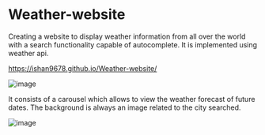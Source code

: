 # Weather-website
Creating a website to display weather information from all over the world with a search functionality capable of autocomplete. 
It is implemented using weather api.

https://ishan9678.github.io/Weather-website/

![image](https://user-images.githubusercontent.com/96326613/226525105-4c6d6c37-a1d6-4af8-af31-1b3cfae2ce7e.png)

It consists of a carousel which allows to view the weather forecast of future dates.
The background is always an image related to the city searched.

![image](https://user-images.githubusercontent.com/96326613/226525143-3a437d92-05f9-4702-9cb1-f9c3147db2c1.png)
